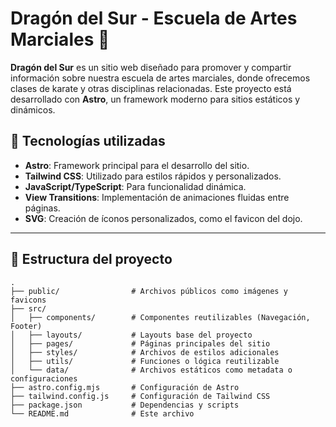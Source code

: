 # Dragón del Sur - Escuela de Artes Marciales 🥋

**Dragón del Sur** es un sitio web diseñado para promover y compartir información sobre nuestra escuela de artes marciales, donde ofrecemos clases de karate y otras disciplinas relacionadas. Este proyecto está desarrollado con **Astro**, un framework moderno para sitios estáticos y dinámicos.

## 🚀 Tecnologías utilizadas

- **Astro**: Framework principal para el desarrollo del sitio.
- **Tailwind CSS**: Utilizado para estilos rápidos y personalizados.
- **JavaScript/TypeScript**: Para funcionalidad dinámica.
- **View Transitions**: Implementación de animaciones fluidas entre páginas.
- **SVG**: Creación de íconos personalizados, como el favicon del dojo.

---

## 📂 Estructura del proyecto

```plaintext
.
├── public/                # Archivos públicos como imágenes y favicons
├── src/
│   ├── components/        # Componentes reutilizables (Navegación, Footer)
│   ├── layouts/           # Layouts base del proyecto
│   ├── pages/             # Páginas principales del sitio
│   ├── styles/            # Archivos de estilos adicionales
│   ├── utils/             # Funciones o lógica reutilizable
│   └── data/              # Archivos estáticos como metadata o configuraciones
├── astro.config.mjs       # Configuración de Astro
├── tailwind.config.js     # Configuración de Tailwind CSS
├── package.json           # Dependencias y scripts
└── README.md              # Este archivo
```
